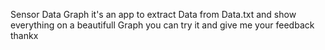 Sensor Data Graph it's an app to extract Data from Data.txt and show everything on a beautifull Graph you can try it and give me your feedback 
thankx 

